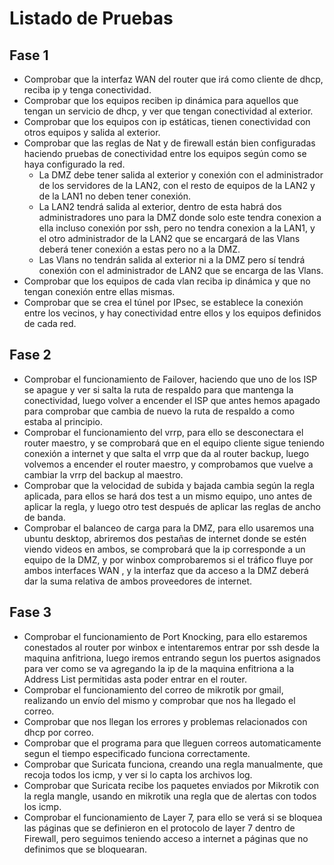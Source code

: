 # Listado de Pruebas

## Fase 1

- Comprobar que la interfaz WAN del router que irá como cliente de dhcp, reciba ip y tenga conectividad.
- Comprobar que los equipos reciben ip dinámica para aquellos que tengan un servicio de dhcp, y ver que tengan conectividad al exterior.
- Comprobar que los equipos con ip estáticas, tienen conectividad con otros equipos y salida al exterior.
- Comprobar que las reglas de Nat y de firewall están bien configuradas haciendo pruebas de conectividad entre los equipos según como se haya configurado la red.
  - La DMZ debe tener salida al exterior y conexión con el administrador de los servidores de la LAN2, con el resto de equipos de la LAN2 y de la LAN1 no deben tener conexión. 
  - La LAN2 tendrá salida al exterior, dentro de esta habrá dos administradores uno para la DMZ donde solo este tendra conexion a ella incluso conexión por ssh, pero no tendra conexion a la LAN1, y el otro administrador de la LAN2  que se encargará de las Vlans deberá tener conexión a estas pero no a la DMZ.
  - Las Vlans no tendrán salida al exterior ni a la DMZ pero sí tendrá conexión con el administrador de LAN2 que se encarga de las Vlans.
- Comprobar que los equipos de cada vlan reciba ip dinámica y que no tengan conexión entre ellas mismas.
- Comprobar que se crea el túnel por IPsec, se establece la conexión entre los vecinos, y hay conectividad entre ellos y los equipos definidos de cada red.

## Fase 2

- Comprobar el funcionamiento de Failover, haciendo que uno de los ISP se apague y ver si salta la ruta de respaldo para que mantenga la conectividad, luego volver a encender el ISP que antes hemos apagado para comprobar que cambia de nuevo la ruta de respaldo a como estaba al principio.
- Comprobar el funcionamiento del vrrp, para ello se desconectara el router maestro, y se comprobará que en el equipo cliente sigue teniendo conexión a internet y que salta el vrrp que da al router backup, luego volvemos a encender el router maestro, y comprobamos que vuelve a cambiar la vrrp del backup al maestro.
- Comprobar que la velocidad de subida y bajada cambia según la regla aplicada, para ellos se hará dos test a un mismo equipo, uno antes de aplicar la regla, y luego otro test después de aplicar las reglas de ancho de banda.
- Comprobar el balanceo de carga para la DMZ, para ello usaremos una ubuntu desktop, abriremos dos pestañas de internet donde se estén viendo videos en ambos, se comprobará que la ip corresponde a un equipo de la DMZ, y por winbox comprobaremos si el tráfico fluye por ambos interfaces WAN , y la interfaz que da acceso a la DMZ deberá dar la suma relativa de ambos proveedores de internet.

## Fase 3

- Comprobar el funcionamiento de Port Knocking, para ello estaremos conestados al router por winbox e intentaremos entrar por ssh desde la maquina anfitriona, luego iremos entrando segun los puertos asignados para ver como se va agregando la ip de la maquina enfitriona a la Address List permitidas asta poder entrar en el router.
- Comprobar el funcionamiento del correo de mikrotik por gmail, realizando un envío del mismo y comprobar que nos ha llegado el correo.
- Comprobar que nos llegan los errores y problemas relacionados con dhcp por correo.
- Comprobar que el programa para que lleguen correos automaticamente segun el tiempo especificado funciona correctamente.
- Comprobar que Suricata funciona, creando una regla manualmente, que recoja todos los icmp, y ver si lo capta los archivos log.
- Comprobar que Suricata recibe los paquetes enviados por Mikrotik con la regla mangle, usando en mikrotik una regla que de alertas con todos los icmp.
- Comprobar el funcionamiento de Layer 7, para ello se verá si se bloquea las páginas que se definieron en el protocolo de layer 7 dentro de Firewall, pero seguimos teniendo acceso a internet a páginas que no definimos que se bloquearan.

